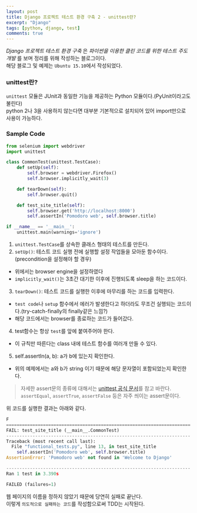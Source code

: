 ```yaml
---
layout: post
title: Django 프로젝트 테스트 환경 구축 2 - unittest란?
excerpt: "Django"
tags: [python, django, test]
comments: true
---
```


*Django 프로젝트 테스트 환경 구축* 은 *파이썬을 이용한 클린 코드를 위한 테스트 주도 개발* 를 보며 정리를 위해 작성하는 블로그이다.  
해당 블로그 및 예제는 `Ubuntu 15.10`에서 작성되었다.  


### unittest란?
`unittest` 모듈은 JUnit과 동일한 기능을 제공하는 Python 모듈이다.(PyUnit이라고도 불린다)  
python 2나 3을 사용하지 않는다면 대부분 기본적으로 설치되어 있어 import만으로 사용이 가능하다.

### Sample Code
``` python
from selenium import webdriver
import unittest

class CommonTest(unittest.TestCase):
    def setUp(self):
        self.browser = webdriver.Firefox()
        self.browser.implicitly_wait(3)

    def tearDown(self):
        self.browser.quit()

    def test_site_title(self):
        self.browser.get('http://localhost:8000')
        self.assertIn('Pomodoro web', self.browser.title)

if __name__ == '__main__':
    unittest.main(warnings='ignore')
```

1. `unittest.TestCase`를 상속한 클래스 형태의 테스트를 만든다.
2. `setUp()`: 테스트 코드 실행 전에 실행할 설정 작업들을 모아둔 함수이다.(precondition을 설정해야 할 경우)
 * 위에서는 browser engine을 설정하였다
 * `implicitly_wait()`는 3초간 대기한 이후에 진행되도록 sleep을 하는 코드이다.
3. `tearDown()`: 테스트 코드를 실행한 이후에 마무리를 하는 코드를 입력한다.
 * `test code`나 `setup` 함수에서 에러가 발생한다고 하더라도 무조건 실행되는 코드이다.(try-catch-finally의 finally같은 느낌?)
 * 해당 코드에서는 browser를 종료하는 코드가 들어갔다.
4. test함수는 항상 `test`를 앞에 붙여주어야 한다.
 * 이 규칙만 따른다는 class 내에 테스트 함수를 여러개 만들 수 있다.
5. self.assertIn(a, b): a가 b에 있는지 확인한다.
 * 위의 예제에서는 a와 b가 string 이기 때문에 해당 문자열이 포함되었는지 확인한다.

> 자세한 assert문의 종류에 대해서는 [unittest 공식 문서](https://docs.python.org/3/library/unittest.html)를 참고 바란다.  
`assertEqual`, `assertTrue`, `assertFalse` 등은 자주 씌이는 assert문이다.

위 코드를 실행한 결과는 아래와 같다.

``` python
F
======================================================================
FAIL: test_site_title (__main__.CommonTest)
----------------------------------------------------------------------
Traceback (most recent call last):
  File "functional_tests.py", line 13, in test_site_title
    self.assertIn('Pomodoro web', self.browser.title)
AssertionError: 'Pomodoro web' not found in 'Welcome to Django'

----------------------------------------------------------------------
Ran 1 test in 3.390s

FAILED (failures=1)
```

웹 페이지의 이름을 정하지 않았기 때문에 당연히 실패로 끝난다.  
이렇게 `의도적으로 실패하는 코드`를 작성함으로써 TDD는 시작된다.
